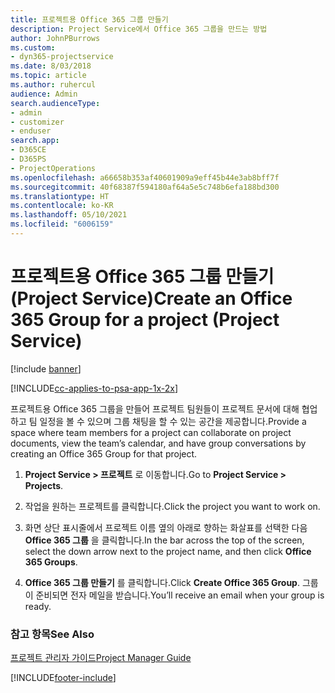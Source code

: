 ```yaml
---
title: 프로젝트용 Office 365 그룹 만들기
description: Project Service에서 Office 365 그룹을 만드는 방법
author: JohnPBurrows
ms.custom:
- dyn365-projectservice
ms.date: 8/03/2018
ms.topic: article
ms.author: ruhercul
audience: Admin
search.audienceType:
- admin
- customizer
- enduser
search.app:
- D365CE
- D365PS
- ProjectOperations
ms.openlocfilehash: a66658b353af40601909a9eff45b44e3ab8bff7f
ms.sourcegitcommit: 40f68387f594180af64a5e5c748b6efa188bd300
ms.translationtype: HT
ms.contentlocale: ko-KR
ms.lasthandoff: 05/10/2021
ms.locfileid: "6006159"
---
```

# <a name="create-an-office-365-group-for-a-project-project-service"></a><span data-ttu-id="8e765-103">프로젝트용 Office 365 그룹 만들기 (Project Service)</span><span class="sxs-lookup"><span data-stu-id="8e765-103">Create an Office 365 Group for a project (Project Service)</span></span>

[!include [banner](../includes/psa-now-project-operations.md)]

[!INCLUDE[cc-applies-to-psa-app-1x-2x](../includes/cc-applies-to-psa-app-1x-2x.md)]

<span data-ttu-id="8e765-104">프로젝트용 Office 365 그룹을 만들어 프로젝트 팀원들이 프로젝트 문서에 대해 협업하고 팀 일정을 볼 수 있으며 그룹 채팅을 할 수 있는 공간을 제공합니다.</span><span class="sxs-lookup"><span data-stu-id="8e765-104">Provide a space where team members for a project can collaborate on project documents, view the team’s calendar, and have group conversations by creating an Office 365 Group for that project.</span></span>  
  
1.  <span data-ttu-id="8e765-105">**Project Service > 프로젝트** 로 이동합니다.</span><span class="sxs-lookup"><span data-stu-id="8e765-105">Go to **Project Service > Projects**.</span></span>  
  
2.  <span data-ttu-id="8e765-106">작업을 원하는 프로젝트를 클릭합니다.</span><span class="sxs-lookup"><span data-stu-id="8e765-106">Click the project you want to work on.</span></span>  
  
3.  <span data-ttu-id="8e765-107">화면 상단 표시줄에서 프로젝트 이름 옆의 아래로 향하는 화살표를 선택한 다음 **Office 365 그룹** 을 클릭합니다.</span><span class="sxs-lookup"><span data-stu-id="8e765-107">In the bar across the top of the screen, select the down arrow next to the project name, and then click **Office 365 Groups**.</span></span>  
  
4.  <span data-ttu-id="8e765-108">**Office 365 그룹 만들기** 를 클릭합니다.</span><span class="sxs-lookup"><span data-stu-id="8e765-108">Click **Create Office 365 Group**.</span></span> <span data-ttu-id="8e765-109">그룹이 준비되면 전자 메일을 받습니다.</span><span class="sxs-lookup"><span data-stu-id="8e765-109">You’ll receive an email when your group is ready.</span></span>  
  
### <a name="see-also"></a><span data-ttu-id="8e765-110">참고 항목</span><span class="sxs-lookup"><span data-stu-id="8e765-110">See Also</span></span>  
 [<span data-ttu-id="8e765-111">프로젝트 관리자 가이드</span><span class="sxs-lookup"><span data-stu-id="8e765-111">Project Manager Guide</span></span>](../psa/project-manager-guide.md)


[!INCLUDE[footer-include](../includes/footer-banner.md)]